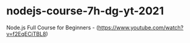# nodejs-course-7h-dg-yt-2021
 Node.js Full Course for Beginners - (https://www.youtube.com/watch?v=f2EqECiTBL8)
